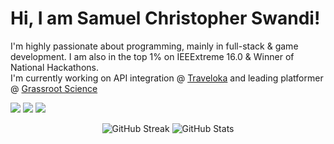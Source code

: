 # Hi, I am Samuel Christopher Swandi!
I'm highly passionate about programming, mainly in full-stack & game development. I am also in the top 1% on IEEExtreme 16.0 & Winner of National Hackathons.<br>
I'm currently working on API integration @ [Traveloka](https://www.traveloka.com/en-id) and leading platformer @ [Grassroot Science](https://grassroots.science) <br>


[<img src="https://img.shields.io/badge/leetcode-00000f?style=for-the-badge&logo=leetcode&logoColor=white" />](https://leetcode.com/samuelswandi/)
[<img src="https://img.shields.io/badge/LinkedIn-0077B5?style=for-the-badge&logo=linkedin&logoColor=white" />](https://www.linkedin.com/in/samuelswandi/)
[<img src="https://img.shields.io/badge/Instagram-E4405F?style=for-the-badge&logo=instagram&logoColor=white" />](https://www.instagram.com/samuelswandi/)


<p align="center">
  <img src="https://github-readme-streak-stats.herokuapp.com/?user=samuelswandi" alt="GitHub Streak">
  <img src="https://github-readme-stats.vercel.app/api?username=samuelswandi&show_icons=true" alt="GitHub Stats">
</p>
